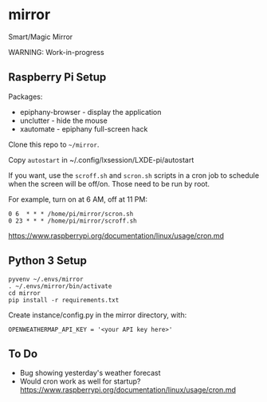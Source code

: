 mirror
======

Smart/Magic Mirror 

WARNING: Work-in-progress

Raspberry Pi Setup
------------------

Packages:
* epiphany-browser - display the application
* unclutter - hide the mouse
* xautomate - epiphany full-screen hack

Clone this repo to `~/mirror`.

Copy `autostart` in ~/.config/lxsession/LXDE-pi/autostart

If you want, use the `scroff.sh` and `scron.sh` scripts in a cron job to
schedule when the screen will be off/on. Those need to be run by root.

For example, turn on at 6 AM, off at 11 PM:

    0 6  * * * /home/pi/mirror/scron.sh
    0 23 * * * /home/pi/mirror/scroff.sh

https://www.raspberrypi.org/documentation/linux/usage/cron.md


Python 3 Setup
--------------

    pyvenv ~/.envs/mirror
    . ~/.envs/mirror/bin/activate
    cd mirror
    pip install -r requirements.txt

Create instance/config.py in the mirror directory, with:

    OPENWEATHERMAP_API_KEY = '<your API key here>'

To Do
-----

* Bug showing yesterday's weather forecast
* Would cron work as well for startup? 
  https://www.raspberrypi.org/documentation/linux/usage/cron.md
